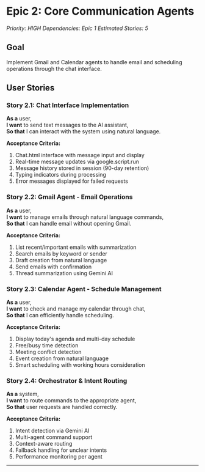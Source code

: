# **Epic 2: Core Communication Agents**
*Priority: HIGH*
*Dependencies: Epic 1*
*Estimated Stories: 5*

## Goal
Implement Gmail and Calendar agents to handle email and scheduling operations through the chat interface.

## User Stories

### Story 2.1: Chat Interface Implementation
**As a** user,  
**I want** to send text messages to the AI assistant,  
**So that** I can interact with the system using natural language.

**Acceptance Criteria:**
1. Chat.html interface with message input and display
2. Real-time message updates via google.script.run
3. Message history stored in session (90-day retention)
4. Typing indicators during processing
5. Error messages displayed for failed requests

### Story 2.2: Gmail Agent - Email Operations
**As a** user,  
**I want** to manage emails through natural language commands,  
**So that** I can handle email without opening Gmail.

**Acceptance Criteria:**
1. List recent/important emails with summarization
2. Search emails by keyword or sender
3. Draft creation from natural language
4. Send emails with confirmation
5. Thread summarization using Gemini AI

### Story 2.3: Calendar Agent - Schedule Management
**As a** user,  
**I want** to check and manage my calendar through chat,  
**So that** I can efficiently handle scheduling.

**Acceptance Criteria:**
1. Display today's agenda and multi-day schedule
2. Free/busy time detection
3. Meeting conflict detection
4. Event creation from natural language
5. Smart scheduling with working hours consideration

### Story 2.4: Orchestrator & Intent Routing
**As a** system,  
**I want** to route commands to the appropriate agent,  
**So that** user requests are handled correctly.

**Acceptance Criteria:**
1. Intent detection via Gemini AI
2. Multi-agent command support
3. Context-aware routing
4. Fallback handling for unclear intents
5. Performance monitoring per agent

---
